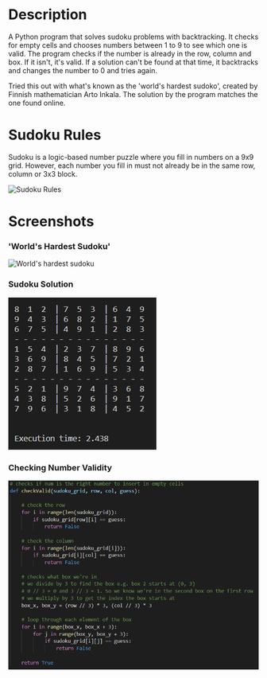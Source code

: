 # Description
A Python program that solves sudoku problems with backtracking. It checks for empty cells and chooses numbers between 1 to 9 to see which one is valid. The program checks if the number is already in the row, column and box. If it isn't, it's valid. If a solution can't be found at that time, it backtracks and changes the number to 0 and tries again. 

Tried this out with what's known as the 'world's hardest sudoko', created by Finnish mathematician Arto Inkala. The solution by the program matches the one found online.

# Sudoku Rules
Sudoku is a logic-based number puzzle where you fill in numbers on a 9x9 grid. However, each number you fill in must not already be in the same row, column or 3x3 block.

<img src="https://www.sudokukingdom.com/images/rules1.jpg" alt="Sudoku Rules">

# Screenshots
<h3>'World's Hardest Sudoku'</h3>
<img src="https://preview.telegraph.co.uk/multimedia/archive/02260/Untitled-1_2260717b.jpg" alt="World's hardest sudoku">

<h3>Sudoku Solution</h3>
<img src="Screenshots/sudoku_solution.PNG" alt="Sudoku solution">

<h3>Checking Number Validity</h3>
<img src="Screenshots/check_valid.PNG" alt="Check valid code">
